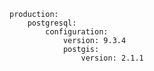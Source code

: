<!-- usedin: [ _includes/_inlines/Tutorials/Rails/1985-09-26-postgis-installation] - layout:code post: 1985-09-26-postgis-installation_installing-with-cloud-66 -->

```
production:
    postgresql:
        configuration:
        	version: 9.3.4
            postgis:
                version: 2.1.1
```
